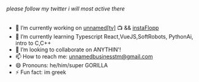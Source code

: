 ###### please follow my twitter i will most active there
- 🔭 I’m currently working on [unnamed[tv]](https://unnamedsoftware.com) 📺 && [instaFlopp](https://instaflopp.com)
- 🌱 I’m currently learning Typescript React,VueJS,SoftRobots, PythonAi, intro to C,C++
- 👯 I’m looking to collaborate on ANYTHIN'!
- 📫 How to reach me: unnamedbusinesstm@gmail.com
- 😄 Pronouns: he/him/super GORILLA
- ⚡ Fun fact: im greek

